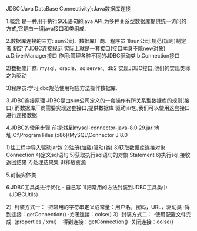 JDBC(Java DataBase Connectivity):Java数据库连接

1.概念
是一种用于执行SQL语句的java API,为多种关系型数据库提供统一访问的方式,它是由一组java接口和类组成.

2.数据库连接的三方: sun公司、数据库厂商、程序员
1)sun公司:规范(规则)制定者,制定了JDBC连接规范
实际上就是一套接口(接口本身不能new对象)
a.DriverManager接口
作用:管理各种不同的JDBC驱动类
b.Connection接口

2)数据库厂商: mysql、oracle、sqlserver、db2
实现JDBC接口,他们的实现类称之为驱动

3)程序员:学习jdbc规范使用相应方法操作数据库.

3.JDBC连接原理
JDBC是由sun公司定义的一套操作有所关系型数据库的规则(接口),而数据库厂商需要实现这套接口,提供数据库 驱动jar包,我们可以使用这套接口进行连接数据.

4.JDBC的使用步骤
前提:找到mysql-connector-java-8.0.29.jar
地址:C:\Program Files (x86)\MySQL\Connector J 8.0

1)往工程中导入驱动jar包
2)注册(加载)驱动(类)
3)获取数据库连接对象 Connection
4)定义sql语句
5)获取执行sql语句的对象 Statement
6)执行sql,接收返回结果
7)处理结果集
8)释放资源

5.封装实体类

6.JDBC工具类进行优化 - 自己写
1)把常用的方法封装到JDBC工具类中（JDBCUtils）

2）封装方式一：
    ·把常用的字符串定义成常量：用户名，密码，URL，驱动类
    ·得到连接：getConnection()
    ·关闭连接：colse()
3）封装方式二：
    ·使用配置文件完成（properties / xml）
    ·得到连接：getConnection()
    ·关闭连接：colse()
